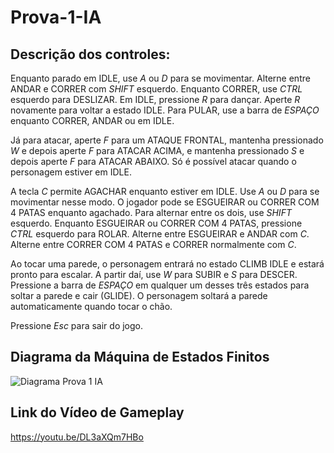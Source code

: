 # Prova-1-IA


## Descrição dos controles:

Enquanto parado em IDLE, use *A* ou *D* para se movimentar. Alterne entre ANDAR e CORRER com *SHIFT* esquerdo. 
Enquanto CORRER, use *CTRL* esquerdo para DESLIZAR.
Em IDLE, pressione *R* para dançar. Aperte *R* novamente para voltar a estado IDLE.
Para PULAR, use a barra de *ESPAÇO* enquanto CORRER, ANDAR ou em IDLE.

Já para atacar, aperte *F* para um ATAQUE FRONTAL, mantenha pressionado *W* e depois aperte *F* para ATACAR ACIMA, e mantenha pressionado *S* e depois aperte *F* para ATACAR ABAIXO. Só é possível atacar quando o personagem estiver em IDLE.

A tecla *C* permite AGACHAR enquanto estiver em IDLE. Use *A* ou *D* para se movimentar nesse modo. O jogador pode se ESGUEIRAR ou CORRER COM 4 PATAS enquanto agachado. Para alternar entre os dois, use *SHIFT* esquerdo.
Enquanto ESGUEIRAR ou CORRER COM 4 PATAS, pressione *CTRL* esquerdo para ROLAR.
Alterne entre ESGUEIRAR e ANDAR com *C*.
Alterne entre CORRER COM 4 PATAS e CORRER normalmente com *C*.

Ao tocar uma parede, o personagem entrará no estado CLIMB IDLE e estará pronto para escalar. A partir daí, use *W* para SUBIR e *S* para DESCER. Pressione a barra de *ESPAÇO* em qualquer um desses três estados para soltar a parede e cair (GLIDE). O personagem soltará a parede automaticamente quando tocar o chão.

Pressione *Esc* para sair do jogo.


## Diagrama da Máquina de Estados Finitos
![Diagrama Prova 1 IA](https://github.com/Victor-Wang-XXI/Prova-1-IA/assets/167023683/1d725633-9d38-473f-b387-5ed4918fd60b)



## Link do Vídeo de Gameplay

https://youtu.be/DL3aXQm7HBo
